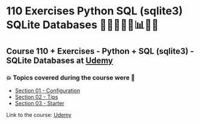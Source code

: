 # 110 Exercises Python SQL (sqlite3) SQLite Databases 👩🏻‍💻🐍🤖:bar_chart:🎲💽
## Course 110 + Exercises - Python + SQL (sqlite3) - SQLite Databases at [Udemy](https://www.udemy.com/course/exercises-python-sql-sqlite3-sqlite-databases/)
### :boom: Topics covered during the course were :rocket:
- [Section 01 - Configuration]()
- [Section 02 - Tips]()
- [Section 03 - Starter]()

Link to the course: [Udemy](https://www.udemy.com/course/exercises-python-sql-sqlite3-sqlite-databases/)
